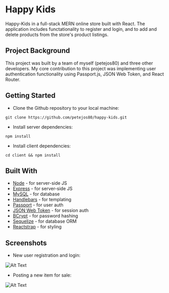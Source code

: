 # Happy Kids

Happy-Kids in a full-stack MERN online store built with React.  The application includes functationality to register and login, and to add and delete products from the store's product listings.

## Project Background

This project was built by a team of myself (petejos80) and three other developers.  My core contribution to this project was implementing user authentication functionality using Passport.js, JSON Web Token, and React Router.

## Getting Started

* Clone the Github repository to your local machine:

```
git clone https://github.com/petejos80/happy-kids.git
```

* Install server dependencies:

```
npm install
```

* Install client dependencies:

```
cd client && npm install
```

## Built With

* [Node](https://nodejs.org/en/) - for server-side JS
* [Express](https://expressjs.com/) - for server-side JS
* [MySQL](https://www.mysql.com/) - for database
* [Handlebars](https://handlebarsjs.com/) - for templating
* [Passport](http://www.passportjs.org/) - for user auth
* [JSON Web Token](https://jwt.io) - for session auth
* [BCrypt](https://www.npmjs.com/package/bcrypt) - for password hashing
* [Sequelize](http://docs.sequelizejs.com/) - for database ORM
* [Reactstrap](https://reactstrap.github.io/) - for styling

## Screenshots

* New user registration and login:

![Alt Text](https://media.giphy.com/media/8w31CqPQtrD0ZODLqg/giphy.gif)

* Posting a new item for sale:

![Alt Text](https://media.giphy.com/media/ddQFBfJBfJ0awXeolg/giphy.gif)
